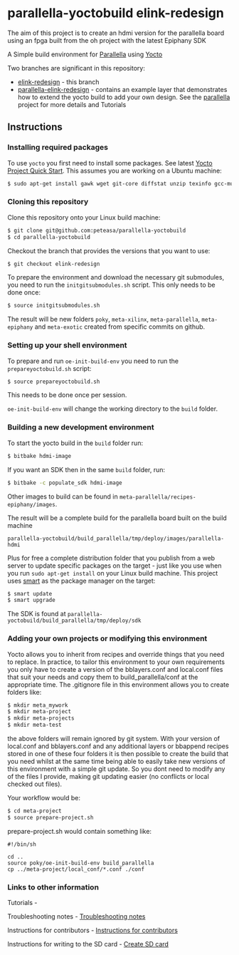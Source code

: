 # parallella-yoctobuild elink-redesign

The aim of this project is to create an hdmi version for the parallella board using an fpga built from the oh project with the latest Epiphany SDK

A Simple build environment for [Parallella](http://www.parallella.org/) using [Yocto](http://www.yoctoproject.org/)

Two branches are significant in this repository:

- [elink-redesign](https://github.com/peteasa/parallella-yoctobuild) - this branch 
- [parallella-elink-redesign](https://github.com/peteasa/parallella-yoctobuild/tree/parallella-elink-redesign) - contains an example layer that demonstrates how to extend the yocto build to add your own design.  See the [parallella](https://github.com/peteasa/parallella/wiki) project for more details and Tutorials

## Instructions

### Installing required packages

To use `yocto` you first need to install some packages. See latest [Yocto Project Quick Start](http://www.yoctoproject.org/docs/latest/yocto-project-qs/yocto-project-qs.html). This assumes you are working on a Ubuntu machine:

```bash
$ sudo apt-get install gawk wget git-core diffstat unzip texinfo gcc-multilib build-essential chrpath socat libsdl1.2-dev xterm
```

### Cloning this repository

Clone this repository onto your Linux build machine:

```bash
$ git clone git@github.com:peteasa/parallella-yoctobuild
$ cd parallella-yoctobuild
```

Checkout the branch that provides the versions that you want to use:

```bash
$ git checkout elink-redesign
```

To prepare the environment and download the necessary git submodules, you need to run the `initgitsubmodules.sh` script. This only needs to be done once:

```bash
$ source initgitsubmodules.sh
```

The result will be new folders `poky`, `meta-xilinx`, `meta-parallella`, `meta-epiphany` and `meta-exotic` created from specific commits on github.

### Setting up your shell environment

To prepare and run `oe-init-build-env` you need to run the `prepareyoctobuild.sh` script:

```bash
$ source prepareyoctobuild.sh
```

This needs to be done once per session.

`oe-init-build-env` will change the working directory to the `build` folder.

### Building a new development environment

To start the yocto build in the `build` folder run:

```bash
$ bitbake hdmi-image
```

If you want an SDK then in the same `build` folder, run:

```bash
$ bitbake -c populate_sdk hdmi-image
```

Other images to build can be found in `meta-parallella/recipes-epiphany/images`.

The result will be a complete build for the parallella board built on the build machine

`parallella-yoctobuild/build_parallella/tmp/deploy/images/parallella-hdmi`

Plus for free a complete distribution folder that you publish from a web server to update specific packages on the target - just like you use when you run `sudo apt-get install` on your Linux build machine.  This project uses [smart](https://labix.org/smart) as the package manager on the target:

```bash
$ smart update
$ smart upgrade
```

The SDK is found at `parallella-yoctobuild/build_parallella/tmp/deploy/sdk`

### Adding your own projects or modifying this environment

Yocto allows you to inherit from recipes and override things that you need to replace.  In practice, to tailor this environment to your own requirements you only have to create a version of the bblayers.conf and local.conf files that suit your needs and copy them to build_parallella/conf at the appropriate time.  The .gitignore file in this environment allows you to create folders like:

```bash
$ mkdir meta_mywork
$ mkdir meta-project
$ mkdir meta-projects
$ mkdir meta-test
```

the above folders will remain ignored by git system.  With your version of local.conf and bblayers.conf and any additional layers or bbappend recipes stored in one of these four folders it is then possible to create the build that you need whilst at the same time being able to easily take new versions of this environment with a simple git update.  So you dont need to modify any of the files I provide, making git updating easier (no conflicts or local checked out files).

Your workflow would be:

```bash
$ cd meta-project
$ source prepare-project.sh
```

prepare-project.sh would contain something like:
```
#!/bin/sh

cd ..
source poky/oe-init-build-env build_parallella
cp ../meta-project/local_conf/*.conf ./conf
```

### Links to other information

Tutorials - [](https://github.com/peteasa/parallella/wiki/Tutorial-index)

Troubleshooting notes - [Troubleshooting notes](https://github.com/peteasa/parallella-yoctobuild/wiki/Troubleshooting-notes)

Instructions for contributors - [Instructions for contributors](https://github.com/peteasa/parallella-yoctobuild/wiki/Instructions-for-contributors)

Instructions for  writing to the SD card - [Create SD card](https://github.com/peteasa/parallella/wiki/Create-SD-card)
